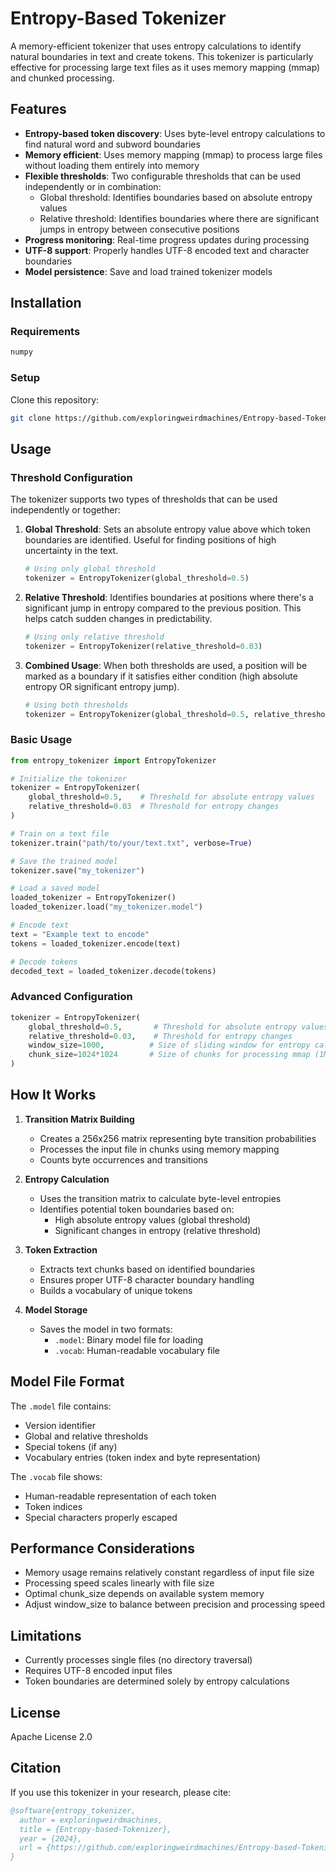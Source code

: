 # Entropy-Based Tokenizer

A memory-efficient tokenizer that uses entropy calculations to identify natural boundaries in text and create tokens. This tokenizer is particularly effective for processing large text files as it uses memory mapping (mmap) and chunked processing.

## Features

- **Entropy-based token discovery**: Uses byte-level entropy calculations to find natural word and subword boundaries
- **Memory efficient**: Uses memory mapping (mmap) to process large files without loading them entirely into memory
- **Flexible thresholds**: Two configurable thresholds that can be used independently or in combination:
  - Global threshold: Identifies boundaries based on absolute entropy values
  - Relative threshold: Identifies boundaries where there are significant jumps in entropy between consecutive positions
- **Progress monitoring**: Real-time progress updates during processing
- **UTF-8 support**: Properly handles UTF-8 encoded text and character boundaries
- **Model persistence**: Save and load trained tokenizer models

## Installation

### Requirements

```bash
numpy
```

### Setup

Clone this repository:

```bash
git clone https://github.com/exploringweirdmachines/Entropy-based-Tokenizer.git
```

## Usage

### Threshold Configuration

The tokenizer supports two types of thresholds that can be used independently or together:

1. **Global Threshold**: Sets an absolute entropy value above which token boundaries are identified. Useful for finding positions of high uncertainty in the text.
   ```python
   # Using only global threshold
   tokenizer = EntropyTokenizer(global_threshold=0.5)
   ```

2. **Relative Threshold**: Identifies boundaries at positions where there's a significant jump in entropy compared to the previous position. This helps catch sudden changes in predictability.
   ```python
   # Using only relative threshold
   tokenizer = EntropyTokenizer(relative_threshold=0.03)
   ```

3. **Combined Usage**: When both thresholds are used, a position will be marked as a boundary if it satisfies either condition (high absolute entropy OR significant entropy jump).
   ```python
   # Using both thresholds
   tokenizer = EntropyTokenizer(global_threshold=0.5, relative_threshold=0.03)
   ```

### Basic Usage

```python
from entropy_tokenizer import EntropyTokenizer

# Initialize the tokenizer
tokenizer = EntropyTokenizer(
    global_threshold=0.5,    # Threshold for absolute entropy values
    relative_threshold=0.03  # Threshold for entropy changes
)

# Train on a text file
tokenizer.train("path/to/your/text.txt", verbose=True)

# Save the trained model
tokenizer.save("my_tokenizer")

# Load a saved model
loaded_tokenizer = EntropyTokenizer()
loaded_tokenizer.load("my_tokenizer.model")

# Encode text
text = "Example text to encode"
tokens = loaded_tokenizer.encode(text)

# Decode tokens
decoded_text = loaded_tokenizer.decode(tokens)
```

### Advanced Configuration

```python
tokenizer = EntropyTokenizer(
    global_threshold=0.5,       # Threshold for absolute entropy values
    relative_threshold=0.03,    # Threshold for entropy changes
    window_size=1000,          # Size of sliding window for entropy calculation
    chunk_size=1024*1024       # Size of chunks for processing mmap (1MB default)
)
```

## How It Works

1. **Transition Matrix Building**
   - Creates a 256x256 matrix representing byte transition probabilities
   - Processes the input file in chunks using memory mapping
   - Counts byte occurrences and transitions

2. **Entropy Calculation**
   - Uses the transition matrix to calculate byte-level entropies
   - Identifies potential token boundaries based on:
     - High absolute entropy values (global threshold)
     - Significant changes in entropy (relative threshold)

3. **Token Extraction**
   - Extracts text chunks based on identified boundaries
   - Ensures proper UTF-8 character boundary handling
   - Builds a vocabulary of unique tokens

4. **Model Storage**
   - Saves the model in two formats:
     - `.model`: Binary model file for loading
     - `.vocab`: Human-readable vocabulary file

## Model File Format

The `.model` file contains:
- Version identifier
- Global and relative thresholds
- Special tokens (if any)
- Vocabulary entries (token index and byte representation)

The `.vocab` file shows:
- Human-readable representation of each token
- Token indices
- Special characters properly escaped

## Performance Considerations

- Memory usage remains relatively constant regardless of input file size
- Processing speed scales linearly with file size
- Optimal chunk_size depends on available system memory
- Adjust window_size to balance between precision and processing speed

## Limitations

- Currently processes single files (no directory traversal)
- Requires UTF-8 encoded input files
- Token boundaries are determined solely by entropy calculations


## License

Apache License 2.0

## Citation

If you use this tokenizer in your research, please cite:

```bibtex
@software{entropy_tokenizer,
  author = exploringweirdmachines,
  title = {Entropy-based-Tokenizer},
  year = {2024},
  url = {https://github.com/exploringweirdmachines/Entropy-based-Tokenizer}
}
```
